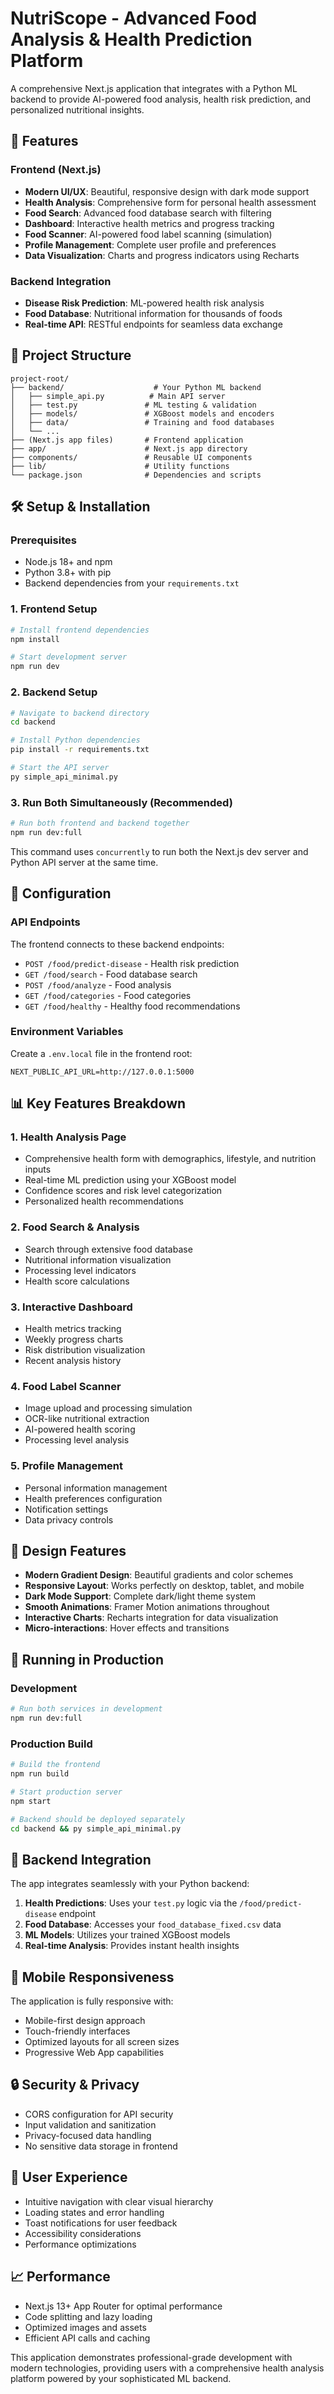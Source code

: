 # NutriScope - Advanced Food Analysis & Health Prediction Platform

A comprehensive Next.js application that integrates with a Python ML backend to provide AI-powered food analysis, health risk prediction, and personalized nutritional insights.

## 🚀 Features

### Frontend (Next.js)
- **Modern UI/UX**: Beautiful, responsive design with dark mode support
- **Health Analysis**: Comprehensive form for personal health assessment
- **Food Search**: Advanced food database search with filtering
- **Dashboard**: Interactive health metrics and progress tracking
- **Food Scanner**: AI-powered food label scanning (simulation)
- **Profile Management**: Complete user profile and preferences
- **Data Visualization**: Charts and progress indicators using Recharts

### Backend Integration
- **Disease Risk Prediction**: ML-powered health risk analysis
- **Food Database**: Nutritional information for thousands of foods
- **Real-time API**: RESTful endpoints for seamless data exchange

## 📁 Project Structure

```
project-root/
├── backend/                    # Your Python ML backend
│   ├── simple_api.py          # Main API server
│   ├── test.py               # ML testing & validation
│   ├── models/               # XGBoost models and encoders
│   ├── data/                 # Training and food databases
│   └── ...
├── (Next.js app files)       # Frontend application
├── app/                      # Next.js app directory
├── components/               # Reusable UI components
├── lib/                      # Utility functions
└── package.json              # Dependencies and scripts
```

## 🛠️ Setup & Installation

### Prerequisites
- Node.js 18+ and npm
- Python 3.8+ with pip
- Backend dependencies from your `requirements.txt`

### 1. Frontend Setup
```bash
# Install frontend dependencies
npm install

# Start development server
npm run dev
```

### 2. Backend Setup
```bash
# Navigate to backend directory
cd backend

# Install Python dependencies
pip install -r requirements.txt

# Start the API server
py simple_api_minimal.py
```

### 3. Run Both Simultaneously (Recommended)
```bash
# Run both frontend and backend together
npm run dev:full
```

This command uses `concurrently` to run both the Next.js dev server and Python API server at the same time.

## 🔧 Configuration

### API Endpoints
The frontend connects to these backend endpoints:
- `POST /food/predict-disease` - Health risk prediction
- `GET /food/search` - Food database search
- `POST /food/analyze` - Food analysis
- `GET /food/categories` - Food categories
- `GET /food/healthy` - Healthy food recommendations

### Environment Variables
Create a `.env.local` file in the frontend root:
```
NEXT_PUBLIC_API_URL=http://127.0.0.1:5000
```

## 📊 Key Features Breakdown

### 1. Health Analysis Page
- Comprehensive health form with demographics, lifestyle, and nutrition inputs
- Real-time ML prediction using your XGBoost model
- Confidence scores and risk level categorization
- Personalized health recommendations

### 2. Food Search & Analysis
- Search through extensive food database
- Nutritional information visualization
- Processing level indicators
- Health score calculations

### 3. Interactive Dashboard
- Health metrics tracking
- Weekly progress charts
- Risk distribution visualization
- Recent analysis history

### 4. Food Label Scanner
- Image upload and processing simulation
- OCR-like nutritional extraction
- AI-powered health scoring
- Processing level analysis

### 5. Profile Management
- Personal information management
- Health preferences configuration
- Notification settings
- Data privacy controls

## 🎨 Design Features

- **Modern Gradient Design**: Beautiful gradients and color schemes
- **Responsive Layout**: Works perfectly on desktop, tablet, and mobile
- **Dark Mode Support**: Complete dark/light theme system
- **Smooth Animations**: Framer Motion animations throughout
- **Interactive Charts**: Recharts integration for data visualization
- **Micro-interactions**: Hover effects and transitions

## 🚀 Running in Production

### Development
```bash
# Run both services in development
npm run dev:full
```

### Production Build
```bash
# Build the frontend
npm run build

# Start production server
npm start

# Backend should be deployed separately
cd backend && py simple_api_minimal.py
```

## 🔌 Backend Integration

The app integrates seamlessly with your Python backend:

1. **Health Predictions**: Uses your `test.py` logic via the `/food/predict-disease` endpoint
2. **Food Database**: Accesses your `food_database_fixed.csv` data
3. **ML Models**: Utilizes your trained XGBoost models
4. **Real-time Analysis**: Provides instant health insights

## 📱 Mobile Responsiveness

The application is fully responsive with:
- Mobile-first design approach
- Touch-friendly interfaces
- Optimized layouts for all screen sizes
- Progressive Web App capabilities

## 🔒 Security & Privacy

- CORS configuration for API security
- Input validation and sanitization
- Privacy-focused data handling
- No sensitive data storage in frontend

## 🎯 User Experience

- Intuitive navigation with clear visual hierarchy
- Loading states and error handling
- Toast notifications for user feedback
- Accessibility considerations
- Performance optimizations

## 📈 Performance

- Next.js 13+ App Router for optimal performance
- Code splitting and lazy loading
- Optimized images and assets
- Efficient API calls and caching

This application demonstrates professional-grade development with modern technologies, providing users with a comprehensive health analysis platform powered by your sophisticated ML backend.

